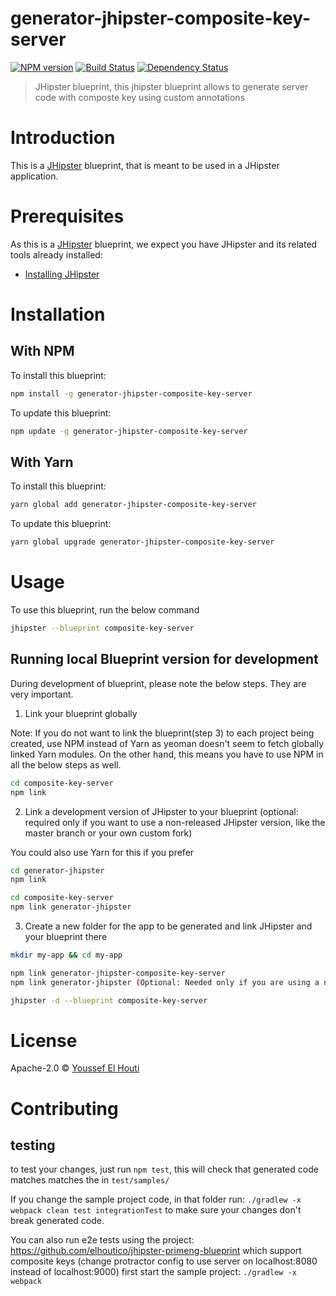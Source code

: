 # generator-jhipster-composite-key-server
[![NPM version][npm-image]][npm-url] [![Build Status][travis-image]][travis-url] [![Dependency Status][daviddm-image]][daviddm-url]
> JHipster blueprint, this jhipster blueprint allows to generate server code with composte key using custom annotations

# Introduction

This is a [JHipster](https://www.jhipster.tech/) blueprint, that is meant to be used in a JHipster application.

# Prerequisites

As this is a [JHipster](https://www.jhipster.tech/) blueprint, we expect you have JHipster and its related tools already installed:

- [Installing JHipster](https://www.jhipster.tech/installation/)

# Installation

## With NPM

To install this blueprint:

```bash
npm install -g generator-jhipster-composite-key-server
```

To update this blueprint:

```bash
npm update -g generator-jhipster-composite-key-server
```

## With Yarn

To install this blueprint:

```bash
yarn global add generator-jhipster-composite-key-server
```

To update this blueprint:

```bash
yarn global upgrade generator-jhipster-composite-key-server
```

# Usage

To use this blueprint, run the below command

```bash
jhipster --blueprint composite-key-server
```


## Running local Blueprint version for development

During development of blueprint, please note the below steps. They are very important.

1. Link your blueprint globally 

Note: If you do not want to link the blueprint(step 3) to each project being created, use NPM instead of Yarn as yeoman doesn't seem to fetch globally linked Yarn modules. On the other hand, this means you have to use NPM in all the below steps as well.

```bash
cd composite-key-server
npm link
```

2. Link a development version of JHipster to your blueprint (optional: required only if you want to use a non-released JHipster version, like the master branch or your own custom fork)

You could also use Yarn for this if you prefer

```bash
cd generator-jhipster
npm link

cd composite-key-server
npm link generator-jhipster
```

3. Create a new folder for the app to be generated and link JHipster and your blueprint there

```bash
mkdir my-app && cd my-app

npm link generator-jhipster-composite-key-server
npm link generator-jhipster (Optional: Needed only if you are using a non-released JHipster version)

jhipster -d --blueprint composite-key-server

```

# License

Apache-2.0 © [Youssef El Houti](https://elhouti.com)


[npm-image]: https://img.shields.io/npm/v/generator-jhipster-composite-key-server.svg
[npm-url]: https://npmjs.org/package/generator-jhipster-composite-key-server
[travis-image]: https://travis-ci.org/yelhouti/generator-jhipster-composite-key-server.svg?branch=master
[travis-url]: https://travis-ci.org/yelhouti/generator-jhipster-composite-key-server
[daviddm-image]: https://david-dm.org/yelhouti/generator-jhipster-composite-key-server.svg?theme=shields.io
[daviddm-url]: https://david-dm.org/yelhouti/generator-jhipster-composite-key-server

# Contributing
## testing
to test your changes, just run `npm test`, this will check that generated code matches matches the in `test/samples/`

If you change the sample project code, in that folder run: `./gradlew -x webpack clean test integrationTest` to make sure your changes don't break generated code.

You can also run e2e tests using the project: https://github.com/elhoutico/jhipster-primeng-blueprint which support composite keys (change protractor config to use server on localhost:8080 instead of localhost:9000)
first start the sample project: `./gradlew -x webpack`
